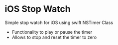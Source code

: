 # iOS Stop Watch
Simple stop watch for iOS using swift NSTimer Class
- Functionality to play or pause the timer
- Allows to stop and reset the timer to zero


